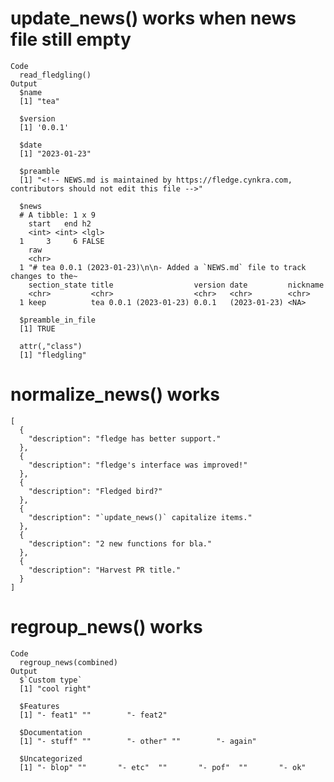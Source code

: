 # update_news() works when news file still empty

    Code
      read_fledgling()
    Output
      $name
      [1] "tea"
      
      $version
      [1] '0.0.1'
      
      $date
      [1] "2023-01-23"
      
      $preamble
      [1] "<!-- NEWS.md is maintained by https://fledge.cynkra.com, contributors should not edit this file -->"
      
      $news
      # A tibble: 1 x 9
        start   end h2   
        <int> <int> <lgl>
      1     3     6 FALSE
        raw                                                                           
        <chr>                                                                         
      1 "# tea 0.0.1 (2023-01-23)\n\n- Added a `NEWS.md` file to track changes to the~
        section_state title                  version date         nickname
        <chr>         <chr>                  <chr>   <chr>        <chr>   
      1 keep          tea 0.0.1 (2023-01-23) 0.0.1   (2023-01-23) <NA>    
      
      $preamble_in_file
      [1] TRUE
      
      attr(,"class")
      [1] "fledgling"

# normalize_news() works

    [
      {
        "description": "fledge has better support."
      },
      {
        "description": "fledge's interface was improved!"
      },
      {
        "description": "Fledged bird?"
      },
      {
        "description": "`update_news()` capitalize items."
      },
      {
        "description": "2 new functions for bla."
      },
      {
        "description": "Harvest PR title."
      }
    ] 

# regroup_news() works

    Code
      regroup_news(combined)
    Output
      $`Custom type`
      [1] "cool right"
      
      $Features
      [1] "- feat1" ""        "- feat2"
      
      $Documentation
      [1] "- stuff" ""        "- other" ""        "- again"
      
      $Uncategorized
      [1] "- blop" ""       "- etc"  ""       "- pof"  ""       "- ok"  
      

